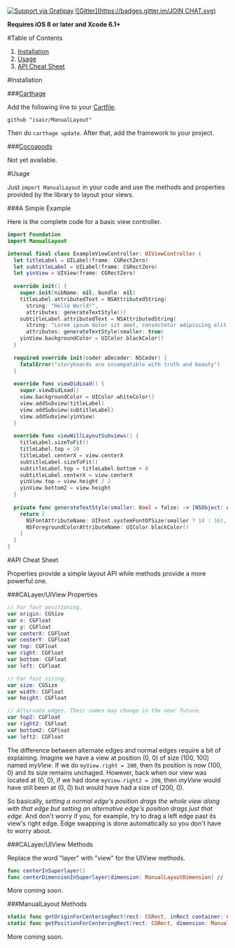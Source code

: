 [![Support via Gratipay](https://cdn.rawgit.com/gratipay/gratipay-badge/2.3.0/dist/gratipay.png)](https://gratipay.com/bsencan91/)
[![Gitter](https://badges.gitter.im/JOIN CHAT.svg)](https://gitter.im/isair/ManualLayout?utm_source=badge&utm_medium=badge&utm_campaign=pr-badge&utm_content=badge)

**Requires iOS 8 or later and Xcode 6.1+**

#Table of Contents

1. [Installation](#installation)
2. [Usage](#usage)
3. [API Cheat Sheet](#api-cheat-sheet)

#Installation

###[Carthage](https://github.com/Carthage/Carthage#installing-carthage)

Add the following line to your [Cartfile](https://github.com/Carthage/Carthage/blob/master/Documentation/Artifacts.md#cartfile).
```
github "isair/ManualLayout"
```

Then do `carthage update`. After that, add the framework to your project.

###[Cocoapods](https://github.com/CocoaPods/CocoaPods)

Not yet available.

#Usage

Just `import ManualLayout` in your code and use the methods and properties provided by the library to layout your views.

###A Simple Example

Here is the complete code for a basic view controller.

```swift
import Foundation
import ManualLayout

internal final class ExampleViewController: UIViewController {
  let titleLabel = UILabel(frame: CGRectZero)
  let subtitleLabel = UILabel(frame: CGRectZero)
  let yinView = UIView(frame: CGRectZero)
  
  override init() {
    super.init(nibName: nil, bundle: nil)
    titleLabel.attributedText = NSAttributedString(
      string: "Hello World!",
      attributes: generateTextStyle())
    subtitleLabel.attributedText = NSAttributedString(
      string: "Lorem ipsum dolor sit amet, consectetur adipiscing elit.",
      attributes: generateTextStyle(smaller: true)
    yinView.backgroundColor = UIColor.blackColor()
  }
  
  required override init(coder aDecoder: NSCoder) {
    fatalError("storyboards are incompatible with truth and beauty")
  }
  
  override func viewDidLoad() {
    super.viewDidLoad()
    view.backgroundColor = UIColor.whiteColor()
    view.addSubview(titleLabel)
    view.addSubview(subtitleLabel)
    view.addSubview(yinView)
  }
  
  override func viewWillLayoutSubviews() {
    titleLabel.sizeToFit()
    titleLabel.top = 20
    titleLabel.centerX = view.centerX
    subtitleLabel.sizeToFit()
    subtitleLabel.top = titleLabel.bottom + 8
    subtitleLabel.centerX = view.centerX
    yinView.top = view.height / 2
    yinView.bottom2 = view.height
  }
  
  private func generateTextStyle(smaller: Bool = false) -> [NSObject: AnyObject] {
    return [
      NSFontAttributeName: UIFont.systemFontOfSize(smaller ? 14 : 16),
      NSForegroundColorAttributeName: UIColor.blackColor()
    ]
  }
}
```

#API Cheat Sheet

Properties provide a simple layout API while methods provide a more powerful one.

###CALayer/UIView Properties

```swift
// For fast positioning.
var origin: CGSize
var x: CGFloat 
var y: CGFloat
var centerX: CGFloat
var centerY: CGFloat
var top: CGFloat
var right: CGFloat
var bottom: CGFloat
var left: CGFloat

// For fast sizing.
var size: CGSize
var width: CGFloat
var height: CGFloat

// Alternate edges. Their names may change in the near future.
var top2: CGFloat
var right2: CGFloat
var bottom2: CGFloat
var left2: CGFloat
```

The difference between alternate edges and normal edges require a bit of explaining. Imagine we have a view at position (0, 0) of size (100, 100) named *myView*. If we do `myView.right = 200`, then its position is now (100, 0) and its size remains unchaged. However, back when our view was located at (0, 0), if we had done `myView.right2 = 200`, then *myView* would have still been at (0, 0) but would have had a size of (200, 0).

So basically, *setting a normal edge's position drags the whole view along with that edge but setting an alternative edge's position drags just that edge*. And don't worry if you, for example, try to drag a left edge past its view's right edge. Edge swapping is done automatically so you don't have to worry about.

###CALayer/UIView Methods

Replace the word "layer" with "view" for the UIView methods.

```swift
func centerInSuperlayer()
func centerDimensionInSuperlayer(dimension: ManualLayoutDimension) // .X or .Y
```

More coming soon.

###ManualLayout Methods

```swift
static func getOriginForCenteringRect(rect: CGRect, inRect container: CGRect) -> CGPoint
static func getPositionForCenteringRect(rect: CGRect, dimension: ManualLayoutDimension, inRect container: CGRect) -> CGFloat
```

More coming soon.
